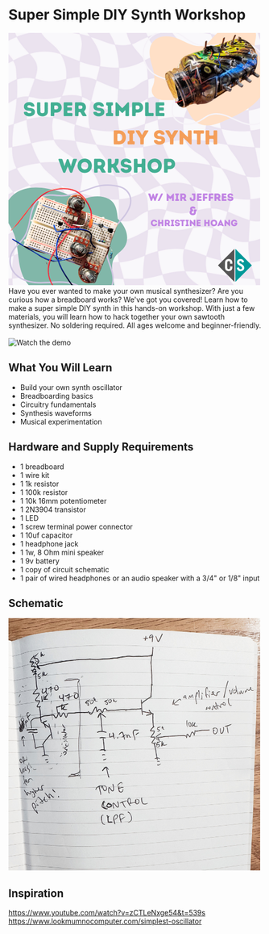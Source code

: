 # Super Simple DIY Synth Workshop
[![Watch the demo](https://github.com/XINEXPORT/Teardown25-DIY-Synth-Workshop/blob/main/DIY-Synth-Flyer.png)](https://youtube.com/shorts/ezmxaq6aThQ?feature=share)</br>
Have you ever wanted to make your own musical synthesizer? Are you curious how a breadboard works? We've got you covered! Learn how to make a super simple DIY synth in this hands-on workshop. With just a few materials, you will learn how to hack together your own sawtooth synthesizer. No soldering required. All ages welcome and beginner-friendly.</br></br>
![Watch the demo](https://youtube.com/shorts/ezmxaq6aThQ?feature=share)</br>

## What You Will Learn
- Build your own synth oscillator
- Breadboarding basics
- Circuitry fundamentals
- Synthesis waveforms
- Musical experimentation

## Hardware and Supply Requirements
- 1 breadboard
- 1 wire kit
- 1  1k resistor
- 1 100k resistor
- 1 10k 16mm potentiometer
- 1 2N3904 transistor
- 1 LED
- 1 screw terminal power connector
- 1 10uf capacitor
- 1 headphone jack
- 1 1w, 8 Ohm mini speaker
- 1 9v battery
- 1 copy of circuit schematic
- 1 pair of wired headphones or an audio speaker with a 3/4" or 1/8" input

## Schematic
![Schematic](https://github.com/XINEXPORT/Teardown25-DIY-Synth-Workshop/blob/main/schematic-drawing.png)

## Inspiration
https://www.youtube.com/watch?v=zCTLeNxge54&t=539s </br>
https://www.lookmumnocomputer.com/simplest-oscillator
  



